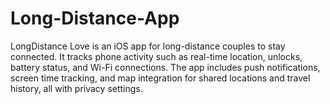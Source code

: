 # Long-Distance-App
LongDistance Love is an iOS app for long-distance couples to stay connected. It tracks phone activity such as real-time location, unlocks, battery status, and Wi-Fi connections. The app includes push notifications, screen time tracking, and map integration for shared locations and travel history, all with privacy settings.
